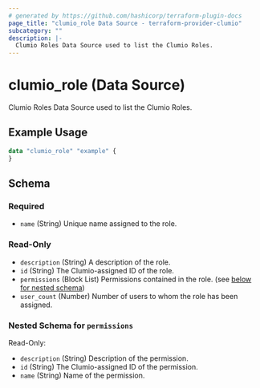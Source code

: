 ```yaml
---
# generated by https://github.com/hashicorp/terraform-plugin-docs
page_title: "clumio_role Data Source - terraform-provider-clumio"
subcategory: ""
description: |-
  Clumio Roles Data Source used to list the Clumio Roles.
---
```


# clumio_role (Data Source)

Clumio Roles Data Source used to list the Clumio Roles.

## Example Usage

```terraform
data "clumio_role" "example" {
}
```

<!-- schema generated by tfplugindocs -->
## Schema

### Required

- `name` (String) Unique name assigned to the role.

### Read-Only

- `description` (String) A description of the role.
- `id` (String) The Clumio-assigned ID of the role.
- `permissions` (Block List) Permissions contained in the role. (see [below for nested schema](#nestedblock--permissions))
- `user_count` (Number) Number of users to whom the role has been assigned.

<a id="nestedblock--permissions"></a>
### Nested Schema for `permissions`

Read-Only:

- `description` (String) Description of the permission.
- `id` (String) The Clumio-assigned ID of the permission.
- `name` (String) Name of the permission.


